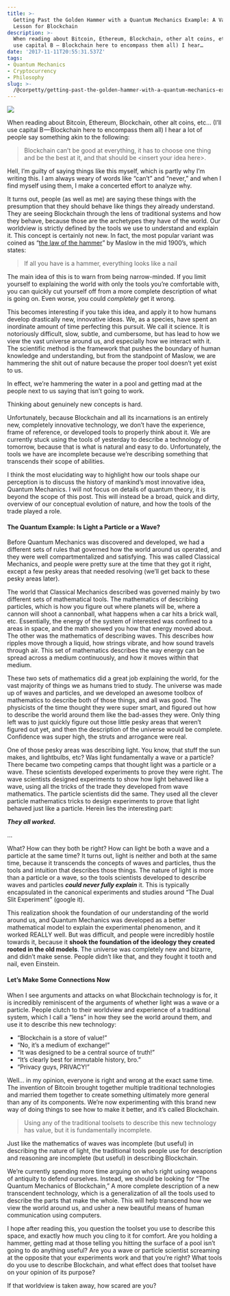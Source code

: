 ```yaml
---
title: >-
  Getting Past the Golden Hammer with a Quantum Mechanics Example: A Valuable
  Lesson for Blockchain
description: >-
  When reading about Bitcoin, Ethereum, Blockchain, other alt coins, etc… (I’ll
  use capital B — Blockchain here to encompass them all) I hear…
date: '2017-11-11T20:55:31.537Z'
tags:
- Quantum Mechanics
- Cryptocurrency
- Philosophy
slug: >-
  /@corpetty/getting-past-the-golden-hammer-with-a-quantum-mechanics-example-a-valuable-lesson-for-blockchain-f254c289dad0
---
```


![](/images/medium/1__FzBS__K3KHjmY__EH5CAUUtA.png)

When reading about Bitcoin, Ethereum, Blockchain, other alt coins, etc… (I’ll use capital B — Blockchain here to encompass them all) I hear a lot of people say something akin to the following:

> Blockchain can’t be good at everything, it has to choose one thing and be the best at it, and that should be <insert your idea here>.

Hell, I’m guilty of saying things like this myself, which is partly why I’m writing this. I am always weary of words like “can’t” and “never,” and when I find myself using them, I make a concerted effort to analyze why.

It turns out, people (as well as me) are saying these things with the presumption that they should behave like things they already understand. They are seeing Blockchain through the lens of traditional systems and how they behave, because those are the archetypes they have of the world. Our worldview is strictly defined by the tools we use to understand and explain it. This concept is certainly not new. In fact, the most popular variant was coined as “[the law of the hammer](https://en.wikipedia.org/wiki/Law_of_the_instrument)” by Maslow in the mid 1900’s, which states:

> If all you have is a hammer, everything looks like a nail

The main idea of this is to warn from being narrow-minded. If you limit yourself to explaining the world with only the tools you’re comfortable with, you can quickly cut yourself off from a more complete description of what is going on. Even worse, you could _completely_ get it wrong.

This becomes interesting if you take this idea, and apply it to how humans develop drastically new, innovative ideas. We, as a species, have spent an inordinate amount of time perfecting this pursuit. We call it science. It is notoriously difficult, slow, subtle, and cumbersome, but has lead to how we view the vast universe around us, and especially how we interact with it. The scientific method is the framework that pushes the boundary of human knowledge and understanding, but from the standpoint of Maslow, we are hammering the shit out of nature because the proper tool doesn’t yet exist to us.

In effect, we’re hammering the water in a pool and getting mad at the people next to us saying that isn’t going to work.

Thinking about genuinely new concepts is hard.

Unfortunately, because Blockchain and all its incarnations is an entirely new, completely innovative technology, we don’t have the experience, frame of reference, or developed tools to properly think about it. We are currently stuck using the tools of yesterday to describe a technology of tomorrow, because that is what is natural and easy to do. Unfortunately, the tools we have are incomplete because we’re describing something that transcends their scope of abilities.

I think the most elucidating way to highlight how our tools shape our perception is to discuss the history of mankind’s most innovative idea, Quantum Mechanics. I will not focus on details of quantum theory, it is beyond the scope of this post. This will instead be a broad, quick and dirty, overview of our conceptual evolution of nature, and how the tools of the trade played a role.

#### The Quantum Example: Is Light a Particle or a Wave?

Before Quantum Mechanics was discovered and developed, we had a different sets of rules that governed how the world around us operated, and they were well compartmentalized and satisfying. This was called Classical Mechanics, and people were pretty sure at the time that they got it right, except a few pesky areas that needed resolving (we’ll get back to these pesky areas later).

The world that Classical Mechanics described was governed mainly by two different sets of mathematical tools. The mathematics of describing particles, which is how you figure out where planets will be, where a cannon will shoot a cannonball, what happens when a car hits a brick wall, etc. Essentially, the energy of the system of interested was confined to a areas in space, and the math showed you how that energy moved about. The other was the mathematics of describing waves. This describes how ripples move through a liquid, how strings vibrate, and how sound travels through air. This set of mathematics describes the way energy can be spread across a medium continuously, and how it moves within that medium.

These two sets of mathematics did a great job explaining the world, for the vast majority of things we as humans tried to study. The universe was made up of waves and particles, and we developed an awesome toolbox of mathematics to describe both of those things, and all was good. The physicists of the time thought they were super smart, and figured out how to describe the world around them like the bad-asses they were. Only thing left was to just quickly figure out those little pesky areas that weren’t figured out yet, and then the description of the universe would be complete. Confidence was super high, the struts and arrogance were real.

One of those pesky areas was describing light. You know, that stuff the sun makes, and lightbulbs, etc? Was light fundamentally a wave or a particle? There became two competing camps that thought light was a particle or a wave. These scientists developed experiments to prove they were right. The wave scientists designed experiments to show how light behaved like a wave, using all the tricks of the trade they developed from wave mathematics. The particle scientists did the same. They used all the clever particle mathematics tricks to design experiments to prove that light behaved just like a particle. Herein lies the interesting part:

**_They all worked._**

…

What? How can they both be right? How can light be both a wave and a particle at the same time? It turns out, light is neither and both at the same time, because it transcends the concepts of waves and particles, thus the tools and intuition that describes those things. The nature of light is more than a particle or a wave, so the tools scientists developed to describe waves and particles **_could never fully explain_** it. This is typically encapsulated in the canonical experiments and studies around “The Dual Slit Experiment” (google it).

This realization shook the foundation of our understanding of the world around us, and Quantum Mechanics was developed as a better mathematical model to explain the experimental phenomenon, and it worked REALLY well. But was difficult, and people were incredibly hostile towards it, because it **shook the foundation of the ideology they created rooted in the old models**. The universe was completely new and bizarre, and didn’t make sense. People didn’t like that, and they fought it tooth and nail, even Einstein.

#### Let’s Make Some Connections Now

When I see arguments and attacks on what Blockchain technology is for, it is incredibly reminiscent of the arguments of whether light was a wave or a particle. People clutch to their worldview and experience of a traditional system, which I call a “lens” in how they see the world around them, and use it to describe this new technology:

*   “Blockchain is a store of value!”
*   “No, it’s a medium of exchange!”
*   “It was designed to be a central source of truth!”
*   “It’s clearly best for immutable history, bro.”
*   “Privacy guys, PRIVACY!”

Well… in my opinion, everyone is right and wrong at the exact same time. The invention of Bitcoin brought together multiple traditional technologies and married them together to create something ultimately more general than any of its components. We’re now experimenting with this brand new way of doing things to see how to make it better, and it’s called Blockchain.

> Using any of the traditional toolsets to describe this new technology has value, but it is fundamentally incomplete.

Just like the mathematics of waves was incomplete (but useful) in describing the nature of light, the traditional tools people use for description and reasoning are incomplete (but useful) in describing Blockchain.

We’re currently spending more time arguing on who’s right using weapons of antiquity to defend ourselves. Instead, we should be looking for “The Quantum Mechanics of Blockchain,” A more complete description of a new transcendent technology, which is a generalization of all the tools used to describe the parts that make the whole. This will help transcend how we view the world around us, and usher a new beautiful means of human communication using computers.

I hope after reading this, you question the toolset you use to describe this space, and exactly how much you cling to it for comfort. Are you holding a hammer, getting mad at those telling you hitting the surface of a pool isn’t going to do anything useful? Are you a wave or particle scientist screaming at the opposite that your experiments work and that you’re right? What tools do you use to describe Blockchain, and what effect does that toolset have on your opinion of its purpose?

If that worldview is taken away, how scared are you?